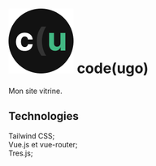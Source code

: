 # ![plot](./src/assets/pfp.png) code(ugo)
Mon site vitrine.
## Technologies
Tailwind CSS;  
Vue.js et vue-router;  
Tres.js;  
